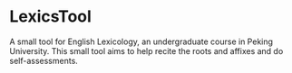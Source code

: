 # LexicsTool
A small tool for English Lexicology, an undergraduate course in Peking University. This small tool aims to help recite the roots and affixes and do self-assessments.

